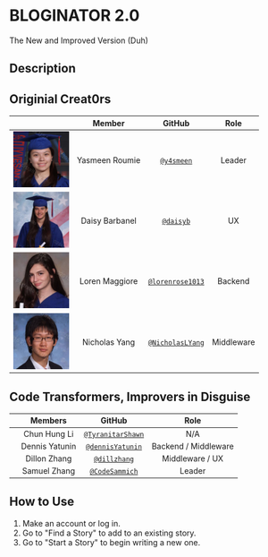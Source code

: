 # BLOGINATOR 2.0
The New and Improved Version (Duh)

## Description


## Originial Creat0rs 
|                                       |   **Member**   |                   **GitHub**                 |            **Role**            |
|---------------------------------------|:--------------:|:--------------------------------------------:|:------------------------------:|
| <img src="images/yasmeenroumie.png" width="100" height="100" /> | Yasmeen Roumie   |[`@y4smeen`](https://github.com/y4smeen)        | Leader  |
| <img src="images/daisybarbanel.png" width="100" height="100" /> | Daisy Barbanel |[`@daisyb`](https://github.com/daisyb)    | UX  |
| <img src="images/lorenmaggiore.png" width="100" height="100" /> | Loren Maggiore    |[`@lorenrose1013`](https://github.com/lorenrose1013)| Backend |
| <img src="images/nicholasyang.png" width="100" height="100" />  | Nicholas Yang  |[`@NicholasLYang`](https://github.com/NicholasLYang)        | Middleware  |

## Code Transformers, Improvers in Disguise
| | **Members** | **GitHub** | **Role** |
|-|:-----------:|:----------:|:--------:|
| | Chun Hung Li   | [`@TyranitarShawn`](https://github.com/TyranitarShawn) | N/A |
| | Dennis Yatunin | [`@dennisYatunin`](https://github.com/dennisYatunin) | Backend / Middleware |
| | Dillon Zhang   | [`@dillzhang`](https://github.com/dillzhang) | Middleware / UX |
| | Samuel Zhang   | [`@CodeSammich`](https://github.com/CodeSammich) | Leader |


## How to Use
1. Make an account or log in.
2. Go to "Find a Story" to add to an existing story.
3. Go to "Start a Story" to begin writing a new one.



